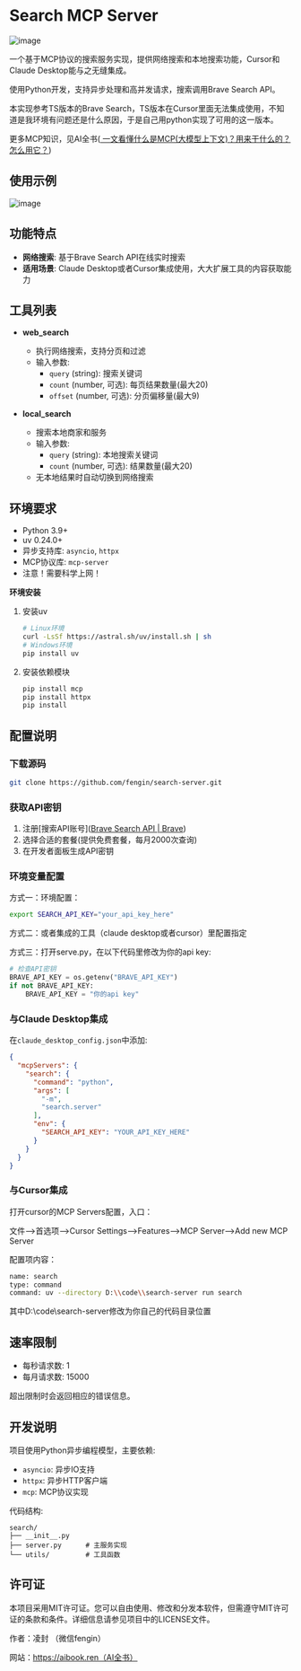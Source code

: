 # Search MCP Server

![image](./images/logo.png)

一个基于MCP协议的搜索服务实现，提供网络搜索和本地搜索功能，Cursor和Claude Desktop能与之无缝集成。

使用Python开发，支持异步处理和高并发请求，搜索调用Brave Search API。

本实现参考TS版本的Brave Search，TS版本在Cursor里面无法集成使用，不知道是我环境有问题还是什么原因，于是自己用python实现了可用的这一版本。

更多MCP知识，见AI全书([ 一文看懂什么是MCP(大模型上下文)？用来干什么的？怎么用它？](https://aibook.ren/archives/mcp-course))

## 使用示例

![image](./images/demo.png)

## 功能特点

- **网络搜索**: 基于Brave Search API在线实时搜索
- **适用场景**: Claude Desktop或者Cursor集成使用，大大扩展工具的内容获取能力

## 工具列表

- **web_search**
  
  - 执行网络搜索，支持分页和过滤
  - 输入参数:
    - `query` (string): 搜索关键词
    - `count` (number, 可选): 每页结果数量(最大20)
    - `offset` (number, 可选): 分页偏移量(最大9)

- **local_search**
  
  - 搜索本地商家和服务
  - 输入参数:
    - `query` (string): 本地搜索关键词
    - `count` (number, 可选): 结果数量(最大20)
  - 无本地结果时自动切换到网络搜索

## 环境要求

- Python 3.9+
- uv 0.24.0+
- 异步支持库: `asyncio`, `httpx`
- MCP协议库: `mcp-server`
- 注意！需要科学上网！

**环境安装**

1. 安装uv
   
   ```bash
   # Linux环境
   curl -LsSf https://astral.sh/uv/install.sh | sh
   # Windows环境 
   pip install uv
   ```

2. 安装依赖模块
   
   ```bash
   pip install mcp
   pip install httpx
   pip install 
   ```

## 配置说明

### 下载源码

```bash
git clone https://github.com/fengin/search-server.git
```

### 获取API密钥

1. 注册[搜索API账号]([Brave Search API | Brave](https://brave.com/search/api/)) 
2. 选择合适的套餐(提供免费套餐，每月2000次查询)
3. 在开发者面板生成API密钥

### 环境变量配置

方式一：环境配置：

```bash
export SEARCH_API_KEY="your_api_key_here"
```

方式二：或者集成的工具（claude desktop或者cursor）里配置指定 

方式三：打开serve.py，在以下代码里修改为你的api key:

```python
# 检查API密钥
BRAVE_API_KEY = os.getenv("BRAVE_API_KEY")
if not BRAVE_API_KEY:
    BRAVE_API_KEY = "你的api key"
```

### 与Claude Desktop集成

在`claude_desktop_config.json`中添加:

```json
{
  "mcpServers": {
    "search": {
      "command": "python",
      "args": [
        "-m",
        "search.server"
      ],
      "env": {
        "SEARCH_API_KEY": "YOUR_API_KEY_HERE"
      }
    }
  }
}
```

### 与Cursor集成

打开cursor的MCP Servers配置，入口：

文件—>首选项—>Cursor Settings—>Features—>MCP Server—>Add new MCP Server

配置项内容：

```bash
name: search
type: command
command: uv --directory D:\\code\\search-server run search
```

其中D:\code\search-server修改为你自己的代码目录位置

### 

## 速率限制

- 每秒请求数: 1
- 每月请求数: 15000

超出限制时会返回相应的错误信息。

## 开发说明

项目使用Python异步编程模型，主要依赖:

- `asyncio`: 异步IO支持
- `httpx`: 异步HTTP客户端
- `mcp`: MCP协议实现

代码结构:

```shell
search/
├── __init__.py
├── server.py      # 主服务实现
└── utils/         # 工具函数
```

## 许可证

本项目采用MIT许可证。您可以自由使用、修改和分发本软件，但需遵守MIT许可证的条款和条件。详细信息请参见项目中的LICENSE文件。

作者：凌封 （微信fengin）

网站：https://aibook.ren（AI全书）

